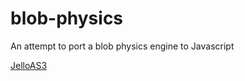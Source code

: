 blob-physics
============

An attempt to port a blob physics engine to Javascript

[JelloAS3](https://code.google.com/p/jelloas3/)

